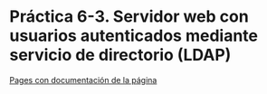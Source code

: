 # Práctica 6-3. Servidor web con usuarios autenticados mediante servicio de directorio (LDAP)

[Pages con documentación de la página](https://albert0pb.github.io/PerezBernabeu_Alberto_DAW_UD6_P3/)
